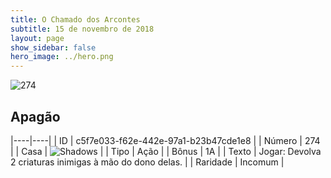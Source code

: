 ```yaml
---
title: O Chamado dos Arcontes
subtitle: 15 de novembro de 2018
layout: page
show_sidebar: false
hero_image: ../hero.png
---
```


![274](https://cdn.keyforgegame.com/media/card_front/pt/341_274_P4W2FF886X6V_pt.png)

## Apagão

|----|----|
| ID | c5f7e033-f62e-442e-97a1-b23b47cde1e8 |
| Número | 274 |
| Casa | ![Shadows](https://archonarcana.com/images/thumb/e/ee/Shadows.png/22px-Shadows.png "Sombras") |
| Tipo | Ação |
| Bônus | 1A |
| Texto | Jogar: Devolva 2 criaturas inimigas à mão do dono delas. |
| Raridade | Incomum |
